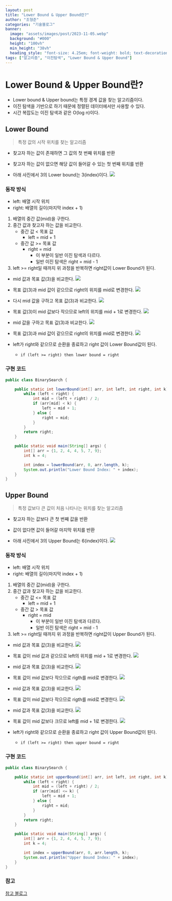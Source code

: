 ```yaml
---
layout: post  
title: "Lower Bound & Upper Bound란?"
author: "조형준"
categories: "기술블로그"
banner:
  image: "assets/images/post/2023-11-05.webp"
  background: "#000"
  height: "100vh"
  min_height: "38vh"
  heading_style: "font-size: 4.25em; font-weight: bold; text-decoration: underline"
tags: ["알고리즘", "이진탐색", "Lower Bound & Upper Bound"]
---
```


# Lower Bound & Upper Bound란?
- Lower bound & Upper bound는 특정 경계 값을 찾는 알고리즘이다. 
- 이진 탐색을 기반으로 하기 때문에 정렬된 데이터에서만 사용할 수 있다.
- 시간 복잡도는 이진 탐색과 같은 O(log n)이다.

## Lower Bound
> 특정 값의 시작 위치를 찾는 알고리즘

- 찾고자 하는 값이 존재하면 그 값의 첫 번째 위치를 반환
- 찾고자 하는 값이 없으면 해당 값이 들어갈 수 있는 첫 번째 위치를 반환

- 아래 사진에서 3의 Lower bound는 3(index)이다.
![](2025-05-25-이진탐색/Pasted%20image%2020250113194448.png)
### 동작 방식
- left: 배열 시작 위치
- right: 배열의 길이(마지막 index + 1)

1. 배열의 중간 값(mid)을 구한다.
2. 중간 값과 찾고자 하는 값을 비교한다.
	- 중간 값 < 목표 값
		- left = mid + 1
	- 중간 값 >= 목표 값
		- right = mid
			- 이 부분이 일반 이진 탐색과 다르다.
			- 일반 이진 탐색은 right = mid - 1
3. left >= right일 때까지 위 과정을 반복하면 right값이 Lower Bound가 된다.

- mid 값과 목표 값(3)을 비교한다.
![](2025-05-25-이진탐색/Pasted%20image%2020250113194923.png)

- 목표 값(3)과 mid 값이 같으므로 right의 위치를 mid로 변경한다.
![](2025-05-25-이진탐색/Pasted%20image%2020250113195038.png)

- 다시 mid 값을 구하고 목표 값(3)과 비교한다.
![](2025-05-25-이진탐색/Pasted%20image%2020250113195109.png)

- 목표 값(3)이 mid 값보다 작으므로 left의 위치를 mid + 1로 변경한다.
![](2025-05-25-이진탐색/Pasted%20image%2020250113195252.png)

- mid 값을 구하고 목표 값(3)과 비교한다.
![](2025-05-25-이진탐색/Pasted%20image%2020250113195258.png)

- 목표 값(3)과 mid 값이 같으므로 right의 위치를 mid로 변경한다.
![](2025-05-25-이진탐색/Pasted%20image%2020250113195303.png)

- left가 right와 같으므로 순환을 종료하고 right 값이 Lower Bound값이 된다.
	- `if (left >= right) then lower bound = right`

### 구현 코드

``` java
public class BinarySearch {

    public static int lowerBound(int[] arr, int left, int right, int k) {
        while (left < right) {
            int mid = (left + right) / 2;
            if (arr[mid] < k) {
                left = mid + 1;
            } else {
                right = mid;
            }
        }
        return right;
    }

    public static void main(String[] args) {
        int[] arr = {1, 2, 4, 4, 5, 7, 9};
        int k = 4;

        int index = lowerBound(arr, 0, arr.length, k);
        System.out.println("Lower Bound Index: " + index);
    }
}

```

## Upper Bound
> 특정 값보다 큰 값이 처음 나타나는 위치를 찾는 알고리즘

- 찾고자 하는 값보다 큰 첫 번째 값을 반환
- 값이 없다면 값이 들어갈 마지막 위치를 반환

- 아래 사진에서 3의 Upper Bound는 6(index)이다.
![](2025-05-25-이진탐색/Pasted%20image%2020250113210615.png)

### 동작 방식
- left: 배열 시작 위치
- right: 배열의 길이(마지막 index + 1)

1. 배열의 중간 값(mid)을 구한다.
2. 중간 값과 찾고자 하는 값을 비교한다.
	- 중간 값 <= 목표 값
		- left = mid + 1
	- 중간 값 > 목표 값
		- right = mid
			- 이 부분이 일반 이진 탐색과 다르다.
			- 일반 이진 탐색은 right = mid - 1
3. left >= right일 때까지 위 과정을 반복하면 right값이 Upper Bound가 된다.


- mid 값과 목표 값(3)을 비교한다.
![](2025-05-25-이진탐색/Pasted%20image%2020250113211038.png)

- 목표 값이 mid 값과 같으므로 left의 위치를 mid + 1로 변경한다.
![](2025-05-25-이진탐색/Pasted%20image%2020250113211123.png)

- mid 값과 목표 값(3)을 비교한다.
![](2025-05-25-이진탐색/Pasted%20image%2020250113211149.png)

- 목표 값이 mid 값보다 작으므로 rigth를 mid로 변경한다.
![](2025-05-25-이진탐색/Pasted%20image%2020250113211239.png)

- mid 값과 목표 값(3)을 비교한다.
![](2025-05-25-이진탐색/Pasted%20image%2020250113211251.png)

- 목표 값이 mid 값보다 작으므로 rigth를 mid로 변경한다.
![](2025-05-25-이진탐색/Pasted%20image%2020250113211423.png)

- mid 값과 목표 값(3)을 비교한다.
![](2025-05-25-이진탐색/Pasted%20image%2020250113211432.png)

- 목표 값이 mid 값보다 크므로 left를 mid + 1로 변경한다.
![](2025-05-25-이진탐색/Pasted%20image%2020250113211452.png)
- left가 right와 같으므로 순환을 종료하고 right 값이 Upper Bound값이 된다.
	- `if (left >= right) then upper bound = right`

### 구현 코드

``` java
public class BinarySearch {

    public static int upperBound(int[] arr, int left, int right, int k) {
        while (left < right) {
            int mid = (left + right) / 2;
            if (arr[mid] <= k) {
                left = mid + 1;
            } else {
                right = mid;
            }
        }
        return right;
    }

    public static void main(String[] args) {
        int[] arr = {1, 2, 4, 4, 5, 7, 9};
        int k = 4;

        int index = upperBound(arr, 0, arr.length, k);
        System.out.println("Upper Bound Index: " + index);
    }
}

```

### 참고
[참고 블로그](https://yoongrammer.tistory.com/105)
